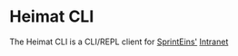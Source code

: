 # Heimat CLI

The Heimat CLI is a CLI/REPL client for [SprintEins'](https://www.sprinteins.com/) [Intranet](https://heimat.sprinteins.com/)

